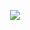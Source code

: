 <p align="center">
<img src="https://s-media-cache-ak0.pinimg.com/originals/46/b2/d9/46b2d9cf4a26e1b6cf9a866b637fd603.jpg">
</p>
